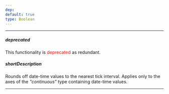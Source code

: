```yaml
---
dep: 
default: true
type: Boolean
---
```

---
##### deprecated
This functionality is <span style="color:red">deprecated</span> as redundant.

##### shortDescription
Rounds off date-time values to the nearest tick interval. Applies only to the axes of the *"continuous"* type containing date-time values.

---
